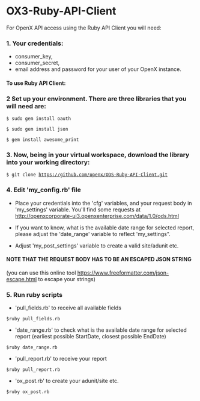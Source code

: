 OX3-Ruby-API-Client
===================
For OpenX API access using the Ruby API Client you will need:

### 1. Your credentials:
- consumer_key,
- consumer_secret,
- email address and password for your user of your OpenX instance.

#### To use Ruby API Client:

### 2 Set up your environment. There are three libraries that you will need are:

<code>$ sudo gem install oauth </code>

<code>$ sudo gem install json</code>

<code>$ gem install awesome_print</code>


### 3. Now, being in your virtual workspace, download the library into your working directory:

<code>$ git clone https://github.com/openx/ODS-Ruby-API-Client.git</code>

### 4. Edit 'my_config.rb' file
- Place your credentials into the 'cfg' variables, and your request body in 'my_settings' variable.
You'll find some requests at http://openxcorporate-ui3.openxenterprise.com/data/1.0/ods.html

- If you want to know, what is the available date range for selected report, please adjust the 'date_range' variable to reflect 'my_settings".

- Adjust 'my_post_settings' variable to create a valid site/adunit etc.

#### NOTE THAT THE REQUEST BODY HAS TO BE AN ESCAPED JSON STRING
(you can use this online tool https://www.freeformatter.com/json-escape.html to escape your strings)

### 5. Run ruby scripts
- 'pull_fields.rb' to receive all available fields

<code>$ruby pull_fields.rb</code>

- 'date_range.rb' to check what is the available date range for selected report (earliest possible StartDate, closest possible EndDate)

<code>$ruby date_range.rb</code>

- 'pull_report.rb' to receive your report

<code>$ruby pull_report.rb</code>

- 'ox_post.rb' to create your adunit/site etc.

<code>$ruby ox_post.rb</code>

